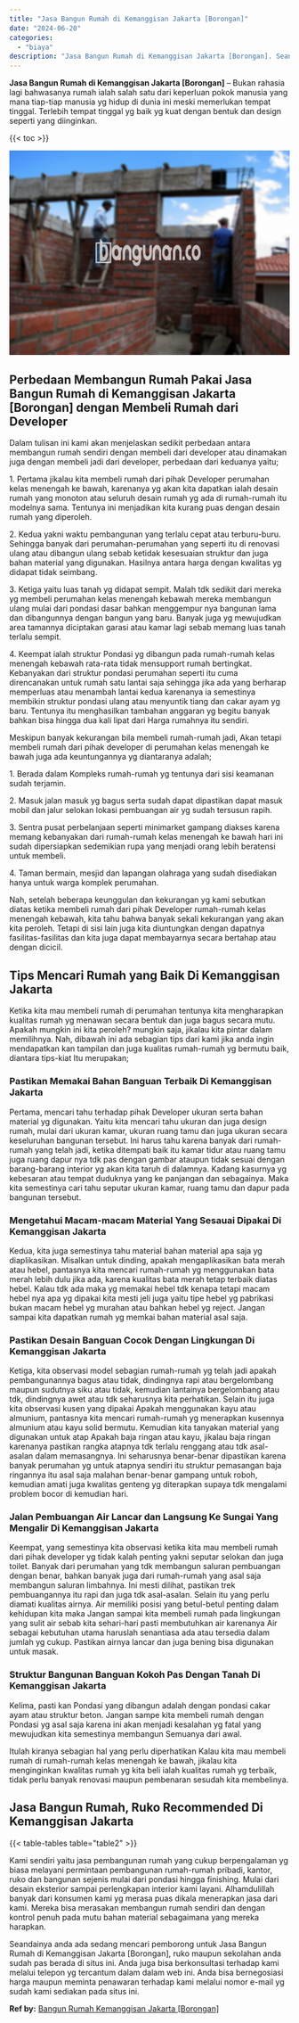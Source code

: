 ```yaml
---
title: "Jasa Bangun Rumah di Kemanggisan Jakarta [Borongan]"
date: "2024-06-20"
categories: 
  - "biaya"
description: "Jasa Bangun Rumah di Kemanggisan Jakarta [Borongan]. Seandainya anda ada sedang mencari pemborong untuk Jasa Bangun Rumah di Kemanggisan Jakarta [Borongan]..."
---
```


**Jasa Bangun Rumah di Kemanggisan Jakarta \[Borongan\]** – Bukan rahasia lagi bahwasanya rumah ialah salah satu dari keperluan pokok manusia yang mana tiap-tiap manusia yg hidup di dunia ini meski memerlukan tempat tinggal. Terlebih tempat tinggal yg baik yg kuat dengan bentuk dan design seperti yang diinginkan.

{{< toc >}}

![Jasa Bangun Rumah di Kemanggisan Jakarta [Borongan]](/images/borong-bangunan-37.png)

## Perbedaan Membangun Rumah Pakai Jasa Bangun Rumah di Kemanggisan Jakarta \[Borongan\] dengan Membeli Rumah dari Developer

Dalam tulisan ini kami akan menjelaskan sedikit perbedaan antara membangun rumah sendiri dengan membeli dari developer atau dinamakan juga dengan membeli jadi dari developer, perbedaan dari keduanya yaitu;

1\. Pertama jikalau kita membeli rumah dari pihak Developer perumahan kelas menengah ke bawah, karenanya yg akan kita dapatkan ialah desain rumah yang monoton atau seluruh desain rumah yg ada di rumah-rumah itu modelnya sama. Tentunya ini menjadikan kita kurang puas dengan desain rumah yang diperoleh.

2\. Kedua yakni waktu pembangunan yang terlalu cepat atau terburu-buru. Sehingga banyak dari perumahan-perumahan yang seperti itu di renovasi ulang atau dibangun ulang sebab ketidak kesesuaian struktur dan juga bahan material yang digunakan. Hasilnya antara harga dengan kwalitas yg didapat tidak seimbang.

3\. Ketiga yaitu luas tanah yg didapat sempit. Malah tdk sedikit dari mereka yg membeli perumahan kelas menengah kebawah mereka membangun ulang mulai dari pondasi dasar bahkan menggempur nya bangunan lama dan dibangunnya dengan bangun yang baru. Banyak juga yg mewujudkan area tamannya diciptakan garasi atau kamar lagi sebab memang luas tanah terlalu sempit.

4\. Keempat ialah struktur Pondasi yg dibangun pada rumah-rumah kelas menengah kebawah rata-rata tidak mensupport rumah bertingkat. Kebanyakan dari struktur pondasi perumahan seperti itu cuma direncanakan untuk rumah satu lantai saja sehingga jika ada yang berharap memperluas atau menambah lantai kedua karenanya ia semestinya membikin struktur pondasi ulang atau menyuntik tiang dan cakar ayam yg baru. Tentunya itu menghasilkan tambahan anggaran yg begitu banyak bahkan bisa hingga dua kali lipat dari Harga rumahnya itu sendiri.

Meskipun banyak kekurangan bila membeli rumah-rumah jadi, Akan tetapi membeli rumah dari pihak developer di perumahan kelas menengah ke bawah juga ada keuntungannya yg diantaranya adalah;

1\. Berada dalam Kompleks rumah-rumah yg tentunya dari sisi keamanan sudah terjamin.

2\. Masuk jalan masuk yg bagus serta sudah dapat dipastikan dapat masuk mobil dan jalur selokan lokasi pembuangan air yg sudah tersusun rapih.

3\. Sentra pusat perbelanjaan seperti minimarket gampang diakses karena memang kebanyakan dari rumah-rumah kelas menengah ke bawah hari ini sudah dipersiapkan sedemikian rupa yang menjadi orang lebih beratensi untuk membeli.

4\. Taman bermain, mesjid dan lapangan olahraga yang sudah disediakan hanya untuk warga komplek perumahan.

Nah, setelah beberapa keunggulan dan kekurangan yg kami sebutkan diatas ketika membeli rumah dari pihak Developer rumah-rumah kelas menengah kebawah, kita tahu bahwa banyak sekali kekurangan yang akan kita peroleh. Tetapi di sisi lain juga kita diuntungkan dengan dapatnya fasilitas-fasilitas dan kita juga dapat membayarnya secara bertahap atau dengan dicicil.

## Tips Mencari Rumah yang Baik Di Kemanggisan Jakarta

Ketika kita mau membeli rumah di perumahan tentunya kita mengharapkan kualitas rumah yg menawan secara bentuk dan juga bagus secara mutu. Apakah mungkin ini kita peroleh? mungkin saja, jikalau kita pintar dalam memilihnya. Nah, dibawah ini ada sebagian tips dari kami jika anda ingin mendapatkan kan tampilan dan juga kualitas rumah-rumah yg bermutu baik, diantara tips-kiat Itu merupakan;

### Pastikan Memakai Bahan Banguan Terbaik Di Kemanggisan Jakarta

Pertama, mencari tahu terhadap pihak Developer ukuran serta bahan material yg digunakan. Yaitu kita mencari tahu ukuran dan juga design rumah, mulai dari ukuran kamar, ukuran ruang tamu dan juga ukuran secara keseluruhan bangunan tersebut. Ini harus tahu karena banyak dari rumah-rumah yang telah jadi, ketika ditempati baik itu kamar tidur atau ruang tamu juga ruang dapur nya tdk pas dengan gambar ataupun tidak sesuai dengan barang-barang interior yg akan kita taruh di dalamnya. Kadang kasurnya yg kebesaran atau tempat duduknya yang ke panjangan dan sebagainya. Maka kita semestinya cari tahu seputar ukuran kamar, ruang tamu dan dapur pada bangunan tersebut.

### Mengetahui Macam-macam Material Yang Sesauai Dipakai Di Kemanggisan Jakarta

Kedua, kita juga semestinya tahu material bahan material apa saja yg diaplikasikan. Misalkan untuk dinding, apakah mengaplikasikan bata merah atau hebel, pantasnya kita mencari rumah-rumah yg menggunakan bata merah lebih dulu jika ada, karena kualitas bata merah tetap terbaik diatas hebel. Kalau tdk ada maka yg memakai hebel tdk kenapa tetapi macam hebel nya apa yg dipakai kita mesti jeli juga yaitu tipe hebel yg pabrikasi bukan macam hebel yg murahan atau bahkan hebel yg reject. Jangan sampai kita dapatkan rumah yg memkai bahan material asal saja.

### Pastikan Desain Banguan Cocok Dengan Lingkungan Di Kemanggisan Jakarta

Ketiga, kita observasi model sebagian rumah-rumah yg telah jadi apakah pembangunannya bagus atau tidak, dindingnya rapi atau bergelombang maupun sudutnya siku atau tidak, kemudian lantainya bergelombang atau tdk, dindingnya awet atau tdk seharusnya kita perhatikan. Selain itu juga kita observasi kusen yang dipakai Apakah menggunakan kayu atau almunium, pantasnya kita mencari rumah-rumah yg menerapkan kusennya almunium atau kayu solid bermutu. Kemudian kita tanyakan material yang digunakan untuk atap Apakah baja ringan atau kayu, jikalau baja ringan karenanya pastikan rangka atapnya tdk terlalu renggang atau tdk asal-asalan dalam memasangnya. Ini seharusnya benar-benar dipastikan karena banyak perumahan yg untuk atapnya sendiri itu struktur pemasangan baja ringannya itu asal saja malahan benar-benar gampang untuk roboh, kemudian amati juga kwalitas genteng yg diterapkan supaya tdk mengalami problem bocor di kemudian hari.

### Jalan Pembuangan Air Lancar dan Langsung Ke Sungai Yang Mengalir Di Kemanggisan Jakarta

Keempat, yang semestinya kita observasi ketika kita mau membeli rumah dari pihak developer yg tidak kalah penting yakni seputar selokan dan juga toilet. Banyak dari perumahan yang tdk membangun saluran pembuangan dengan benar, bahkan banyak juga dari rumah-rumah yang asal saja membangun saluran limbahnya. Ini mesti dilihat, pastikan trek pembuangannya itu rapi dan juga tdk asal-asalan. Selain itu yang perlu diamati kualitas airnya. Air memiliki posisi yang betul-betul penting dalam kehidupan kita maka Jangan sampai kita membeli rumah pada lingkungan yang sulit air sebab kita sehari-hari pasti membutuhkan air karenanya Air sebagai kebutuhan utama haruslah senantiasa ada atau tersedia dalam jumlah yg cukup. Pastikan airnya lancar dan juga bening bisa digunakan untuk masak.

### Struktur Bangunan Banguan Kokoh Pas Dengan Tanah Di Kemanggisan Jakarta

Kelima, pasti kan Pondasi yang dibangun adalah dengan pondasi cakar ayam atau struktur beton. Jangan sampe kita membeli rumah dengan Pondasi yg asal saja karena ini akan menjadi kesalahan yg fatal yang mewujudkan kita semestinya membangun Semuanya dari awal.

Itulah kiranya sebagian hal yang perlu diperhatikan Kalau kita mau membeli rumah di rumah-rumah kelas menengah ke bawah, jikalau kita menginginkan kwalitas rumah yg kita beli ialah kualitas rumah yg terbaik, tidak perlu banyak renovasi maupun pembenaran sesudah kita membelinya.

## Jasa Bangun Rumah, Ruko Recommended Di Kemanggisan Jakarta

{{< table-tables table="table2" >}}

Kami sendiri yaitu jasa pembangunan rumah yang cukup berpengalaman yg biasa melayani permintaan pembangunan rumah-rumah pribadi, kantor, ruko dan bangunan sejenis mulai dari pondasi hingga finishing. Mulai dari desain eksterior sampai perlengkapan interior kami layani. Alhamdulillah banyak dari konsumen kami yg merasa puas dikala menerapkan jasa dari kami. Mereka bisa merasakan membangun rumah sendiri dan dengan kontrol penuh pada mutu bahan material sebagaimana yang mereka harapkan.

Seandainya anda ada sedang mencari pemborong untuk Jasa Bangun Rumah di Kemanggisan Jakarta \[Borongan\], ruko maupun sekolahan anda sudah pas berada di situs ini. Anda juga bisa berkonsultasi terhadap kami melalui telepon yg tercantum dalam dalam web ini. Anda bisa bernegosiasi harga maupun meminta penawaran terhadap kami melalui nomor e-mail yg sudah kami sediakan pada situs ini.

**Ref by:** [Bangun Rumah Kemanggisan Jakarta [Borongan]](https://id.wikipedia.org/wiki/Bangun)
